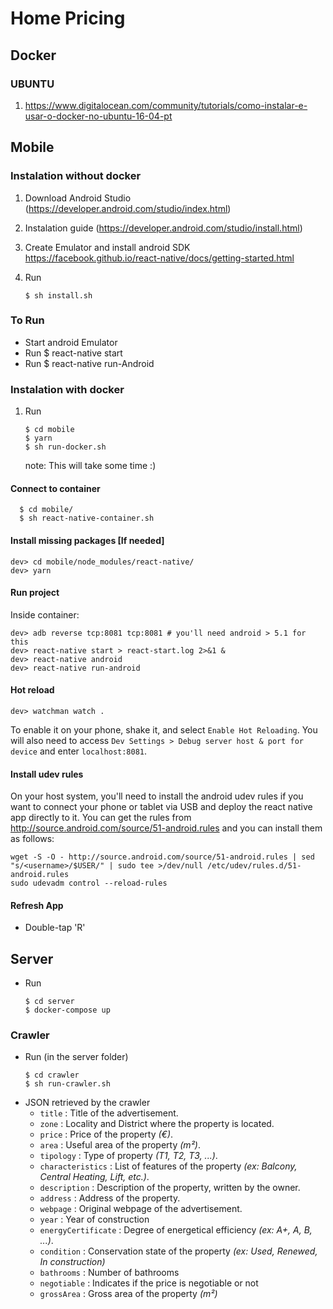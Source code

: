 	
# Home Pricing


## Docker 

### UBUNTU

1. https://www.digitalocean.com/community/tutorials/como-instalar-e-usar-o-docker-no-ubuntu-16-04-pt


## Mobile 

### Instalation without docker

1. Download Android Studio (https://developer.android.com/studio/index.html)

2. Instalation guide (https://developer.android.com/studio/install.html)

3. Create Emulator and install android SDK https://facebook.github.io/react-native/docs/getting-started.html

4. Run
    ```
    $ sh install.sh
    ```
### To Run

 * Start android Emulator
 * Run $ react-native start
 * Run $ react-native run-Android


### Instalation with docker

 1. Run 
    ```
    $ cd mobile
    $ yarn
    $ sh run-docker.sh
    ```
    note: This will take some time :)

#### Connect to container 
 ```
   $ cd mobile/
   $ sh react-native-container.sh 
 ```
#### Install missing packages [If needed]
```
dev> cd mobile/node_modules/react-native/
dev> yarn
```

#### Run project

Inside container:
```
dev> adb reverse tcp:8081 tcp:8081 # you'll need android > 5.1 for this
dev> react-native start > react-start.log 2>&1 &
dev> react-native android
dev> react-native run-android
```

#### Hot reload

```
dev> watchman watch .
```


To enable it on your phone,
shake it, and select `Enable Hot Reloading`.
You will also need to access `Dev Settings > Debug server host & port for device`
and enter `localhost:8081`.


#### Install udev rules

On your host system, you'll need to install the android udev rules if you want to connect your phone or tablet via USB and deploy the react native app directly to it. You can get the rules from http://source.android.com/source/51-android.rules and you can install them as follows:

```
wget -S -O - http://source.android.com/source/51-android.rules | sed "s/<username>/$USER/" | sudo tee >/dev/null /etc/udev/rules.d/51-android.rules
sudo udevadm control --reload-rules
```


#### Refresh App 
   
 * Double-tap 'R'



## Server
 * Run 
	```
	$ cd server
	$ docker-compose up
	```

### Crawler
 * Run (in the server folder)
	```
	$ cd crawler
	$ sh run-crawler.sh
	```
 * JSON retrieved by the crawler
   * `title` : Title of the advertisement.
   * `zone` : Locality and District where the property is located.
   * `price` : Price of the property *(€)*.
   * `area` : Useful area of the property *(m²)*.
   * `tipology` : Type of property *(T1, T2, T3, ...)*.
   * `characteristics` : List of features of the property *(ex: Balcony, Central Heating, Lift, etc.)*.
   * `description` : Description of the property, written by the owner.
   * `address` : Address of the property.
   * `webpage` : Original webpage of the advertisement.
   * `year` : Year of construction
   * `energyCertificate` : Degree of energetical efficiency *(ex: A+, A, B, ...)*.
   * `condition` : Conservation state of the property *(ex: Used, Renewed, In construction)*
   * `bathrooms` : Number of bathrooms
   * `negotiable` : Indicates if the price is negotiable or not
   * `grossArea` : Gross area of the property *(m²)*
